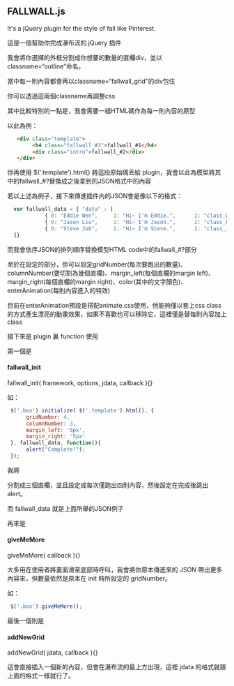 <h2>FALLWALL.js</h2>

It's a jQuery plugin for the style of fall like Pinterest.

這是一個幫助你完成瀑布流的 jQuery 插件

我會將你選擇的外框分割成你想要的數量的直欄div，並以classname=“outline”命名。

當中每一則內容都會再以classname=“fallwall_grid”的div包住

你可以透過這兩個classname再調整css

其中比較特別的一點是，我會需要一組HTML碼作為每一則內容的原型

以此為例：
```html
   <div class="template">
        <h4 class="fallwall_#3">fallwall_#1</h4>
        <div class="intro">fallwall_#2</div>
   </div>
```
你再使用 $('.template').html() 將這段原始碼丟給 plugin，我會以此為模型將其中的fallwall_#?替換成之後拿到的JSON格式中的內容

若以上述為例子，接下來傳進插件內的JSON會是像以下的格式：

```javascript
  var fallwall_data = { "data" : [
            { 0: "Eddie Wen",     1: "Hi~ I'm Eddie.",      2: "class_Wen" },
            { 0: "Jason Liu",     1: "Hi~ I'm Jason.",      2: "class_Liu" },
            { 0: "Steve Job",     1: "Hi~ I'm Steve.",      2: "class_Job" }
  ]}
```
而我會依序JSON的排列順序替換模型HTML code中的fallwall_#?部分

至於在設定的部分，你可以設定gridNumber(每次要跑出的數量)、columnNumber(要切割為幾個直欄)、margin_left(每個直欄的margin left)、margin_right(每個直欄的margin right)、color(其中的文字顏色)、enterAnimation(每則內容進入的特效)

目前在enterAnimation預設是搭配animate.css使用，他能夠僅以套上css class的方式產生漂亮的動畫效果，如果不喜歡也可以移除它，這裡僅是替每則內容加上class

接下來是 plugin 裏 function 使用

第一個是 <h4>fallwall_init</h4>

fallwall_init( framework, options, jdata, callback ){}

如：

```javascript
 $('.box').initialize( $('.template').html(), {
      gridNumber: 4,
      columnNumber: 3,
      margin_left: '5px',
      margin_right: '5px'
 }, fallwall_data, function(){
      alert("Complete!");
 });
```

我將 <div class=“box”></div> 分割成三個直欄，並且設定成每次僅跑出四則內容，然後設定在完成後跳出alert。

而 fallwall_data 就是上面所舉的JSON例子

再來是 <h4>giveMeMore</h4>

giveMeMore( callback ){}

大多用在使用者將畫面滑至底部時呼叫，我會將你原本傳進來的 JSON 帶出更多內容來，但數量依然是原本在 init 時所設定的 gridNumber。

如：

```javascript
 $('.box').giveMeMore();
```

最後一個則是 <h4>addNewGrid</h4>

addNewGrid( jdata, callback ){}

這會直接插入一個新的內容，但會在瀑布流的最上方出現，這裡 jdata 的格式就跟上面的格式一樣就行了。
